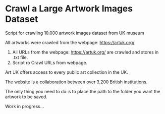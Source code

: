 # Crawl a Large Artwork Images Dataset 
Script for crawling 10.000 artwork images dataset from UK museum

All artworks were crawled from the webpage: https://artuk.org/

1. All URLs from the webpage: https://artuk.org/ are crawled and stores in .txt file.
2. Script ro Crawl URLs from webpage.
 



Art UK offers access to every public art collection in the UK.
 
The website is a collaboration between over 3,200 British institutions.

The only thing you need to do is to place the path to the folder you want the artwork to be saved.

Work in progress...
 
